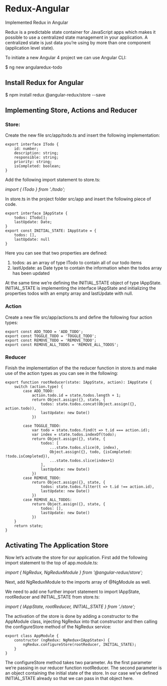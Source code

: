 # Redux-Angular
Implemented Redux in Angular

Redux is a predictable state container for JavaScript apps which makes it possible to use a centralized state management in your application. A centralized state is just data you’re using by more than one component (application level state).

To initiate a new Angular 4 project we can use Angular CLI:

$ ng new angularedux-todo

## Install Redux for Angular

$ npm install redux @angular-redux/store --save

## Implementing Store, Actions and Reducer

### **Store:**

Create the new file src/app/todo.ts and insert the following implementation:
```
export interface ITodo {
    id: number;
    description: string;
    responsible: string;
    priority: string;
    isCompleted: boolean;
}
```

Add the following import statement to store.ts:

*import { ITodo } from './todo';*

In store.ts in the project folder src/app and insert the following piece of code.

```
export interface IAppState {
    todos: ITodo[];
    lastUpdate: Date;
}
export const INITIAL_STATE: IAppState = {
    todos: [],
    lastUpdate: null
}
```

Here you can see that two properties are defined:

1. todos: as an array of type ITodo to contain all of our todo items
2. lastUpdate: as Date type to contain the information when the todos array has been updated

At the same time we’re defining the INITIAL_STATE object of type IAppState. INITIAL_STATE is implementing the interface IAppState and initializing the properties todos with an empty array and lastUpdate with null. 

### **Action**
Create a new file src/app/actions.ts and define the following four action types:

```
export const ADD_TODO = 'ADD_TODO';
export const TOGGLE_TODO = 'TOGGLE_TODO';
export const REMOVE_TODO = 'REMOVE_TODO';
export const REMOVE_ALL_TODOS = 'REMOVE_ALL_TODOS';
```
 
 ### **Reducer**
Finish the implementation of the the reducer function in store.ts and make use of the action types as you can see in the following:

```
export function rootReducer(state: IAppState, action): IAppState {
    switch (action.type) {
        case ADD_TODO:
            action.todo.id = state.todos.length + 1;    
            return Object.assign({}, state, {
                todos: state.todos.concat(Object.assign({}, action.todo)),
                lastUpdate: new Date()
            })
        
        case TOGGLE_TODO:
            var todo = state.todos.find(t => t.id === action.id);
            var index = state.todos.indexOf(todo);
            return Object.assign({}, state, {
                todos: [
                    ...state.todos.slice(0, index),
                    Object.assign({}, todo, {isCompleted: !todo.isCompleted}),
                    ...state.todos.slice(index+1)
                ],
                lastUpdate: new Date()
            })
        case REMOVE_TODO:
            return Object.assign({}, state, {
                todos: state.todos.filter(t => t.id !== action.id),
                lastUpdate: new Date()
            })
        case REMOVE_ALL_TODOS:
            return Object.assign({}, state, {
                todos: [],
                lastUpdate: new Date()
            })
    }
    return state;
}
```

## Activating The Application Store

Now let’s activate the store for our application. First add the following import statement to the top of app.module.ts:

*import { NgRedux, NgReduxModule } from '@angular-redux/store';*

Next, add NgReduxModule to the imports array of @NgModule as well.

We need to add one further import statement to import IAppState, rootReducer and INITIAL_STATE from store.ts:

*import { IAppState, rootReducer, INITIAL_STATE } from './store';*

The activation of the store is done by adding a constructor to the AppModule class, injecting NgRedux into that constructor and then calling the configureStore method of the NgRedux service:

```
export class AppModule {
    constructor (ngRedux: NgRedux<IAppState>) {
        ngRedux.configureStore(rootReducer, INITIAL_STATE);
    }
}
```

The configureStore method takes two parameter. As the first parameter we’re passing in our reducer function rootReducer. The second parameter is an object containing the initial state of the store. In our case we’ve defined INITIAL_STATE already so that we can pass in that object here.

